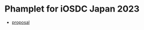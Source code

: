 # Phamplet for iOSDC Japan 2023

- [proposal](https://fortee.jp/iosdc-japan-2023/proposal/4f2e18ac-666b-4edc-b1aa-45bc81d102a6)